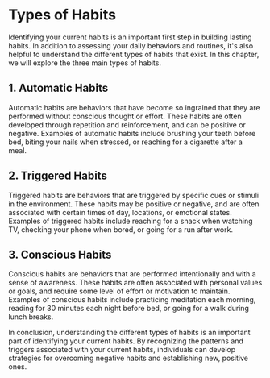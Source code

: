 Types of Habits
===========================================================

Identifying your current habits is an important first step in building lasting habits. In addition to assessing your daily behaviors and routines, it's also helpful to understand the different types of habits that exist. In this chapter, we will explore the three main types of habits.

1\. Automatic Habits
-------------------

Automatic habits are behaviors that have become so ingrained that they are performed without conscious thought or effort. These habits are often developed through repetition and reinforcement, and can be positive or negative. Examples of automatic habits include brushing your teeth before bed, biting your nails when stressed, or reaching for a cigarette after a meal.

2\. Triggered Habits
-------------------

Triggered habits are behaviors that are triggered by specific cues or stimuli in the environment. These habits may be positive or negative, and are often associated with certain times of day, locations, or emotional states. Examples of triggered habits include reaching for a snack when watching TV, checking your phone when bored, or going for a run after work.

3\. Conscious Habits
-------------------

Conscious habits are behaviors that are performed intentionally and with a sense of awareness. These habits are often associated with personal values or goals, and require some level of effort or motivation to maintain. Examples of conscious habits include practicing meditation each morning, reading for 30 minutes each night before bed, or going for a walk during lunch breaks.

In conclusion, understanding the different types of habits is an important part of identifying your current habits. By recognizing the patterns and triggers associated with your current habits, individuals can develop strategies for overcoming negative habits and establishing new, positive ones.
